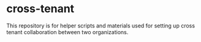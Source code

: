 # cross-tenant
This repository is for helper scripts and materials used for setting up cross tenant collaboration between two organizations.
